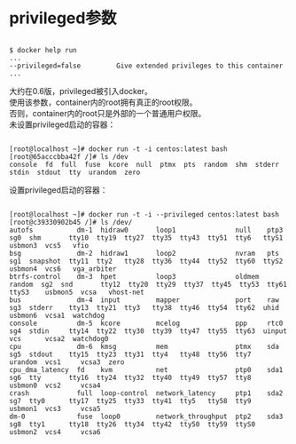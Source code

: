# privileged参数  
<pre><code>
$ docker help run 
...
--privileged=false         Give extended privileges to this container
...
</code></pre>
大约在0.6版，privileged被引入docker。   
使用该参数，container内的root拥有真正的root权限。   
否则，container内的root只是外部的一个普通用户权限。  
未设置privileged启动的容器：   
<pre><code>
[root@localhost ~]# docker run -t -i centos:latest bash
[root@65acccbba42f /]# ls /dev
console  fd  full  fuse  kcore  null  ptmx  pts  random  shm  stderr  stdin  stdout  tty  urandom  zero
</code></pre>
设置privileged启动的容器：   
<pre><code>
[root@localhost ~]# docker run -t -i --privileged centos:latest bash
[root@c39330902b45 /]# ls /dev/
autofs           dm-1  hidraw0       loop1               null    ptp3    sg0  shm       tty10  tty19  tty27  tty35  tty43  tty51  tty6   ttyS1    usbmon3  vcs5   vfio
bsg              dm-2  hidraw1       loop2               nvram   pts     sg1  snapshot  tty11  tty2   tty28  tty36  tty44  tty52  tty60  ttyS2    usbmon4  vcs6   vga_arbiter
btrfs-control    dm-3  hpet          loop3               oldmem  random  sg2  snd       tty12  tty20  tty29  tty37  tty45  tty53  tty61  ttyS3    usbmon5  vcsa   vhost-net
bus              dm-4  input         mapper              port    raw     sg3  stderr    tty13  tty21  tty3   tty38  tty46  tty54  tty62  uhid     usbmon6  vcsa1  watchdog
console          dm-5  kcore         mcelog              ppp     rtc0    sg4  stdin     tty14  tty22  tty30  tty39  tty47  tty55  tty63  uinput   vcs      vcsa2  watchdog0
cpu              dm-6  kmsg          mem                 ptmx    sda     sg5  stdout    tty15  tty23  tty31  tty4   tty48  tty56  tty7   urandom  vcs1     vcsa3  zero
cpu_dma_latency  fd    kvm           net                 ptp0    sda1    sg6  tty       tty16  tty24  tty32  tty40  tty49  tty57  tty8   usbmon0  vcs2     vcsa4
crash            full  loop-control  network_latency     ptp1    sda2    sg7  tty0      tty17  tty25  tty33  tty41  tty5   tty58  tty9   usbmon1  vcs3     vcsa5
dm-0             fuse  loop0         network_throughput  ptp2    sda3    sg8  tty1      tty18  tty26  tty34  tty42  tty50  tty59  ttyS0  usbmon2  vcs4     vcsa6
</code></pre>


